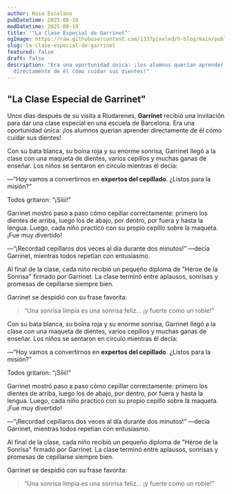 ```yaml
---
author: Rosa Escolano
pubDatetime: 2025-08-19
modDatetime: 2025-08-19
title: '"La Clase Especial de Garrinet"'
ogImage: https://raw.githubusercontent.com/1337pixeled/h-blog/main/public/assets/garrinet3.webp
slug: la-clase-especial-de-garrinet
featured: false
draft: false
description: "Era una oportunidad única: ¡los alumnos querían aprender
  directamente de él cómo cuidar sus dientes!"
---
```

## **"La Clase Especial de Garrinet"**

Unos días después de su visita a Riudarenes, **Garrinet** recibió una invitación para dar una clase especial en una escuela de Barcelona. Era una oportunidad única: ¡los alumnos querían aprender directamente de él cómo cuidar sus dientes!

Con su bata blanca, su boina roja y su enorme sonrisa, Garrinet llegó a la clase con una maqueta de dientes, varios cepillos y muchas ganas de enseñar. Los niños se sentaron en círculo mientras él decía:

—“Hoy vamos a convertirnos en **expertos del cepillado**. ¿Listos para la misión?”

Todos gritaron: “¡Síiii!”

Garrinet mostró paso a paso cómo cepillar correctamente: primero los dientes de arriba, luego los de abajo, por dentro, por fuera y hasta la lengua. Luego, cada niño practicó con su propio cepillo sobre la maqueta. ¡Fue muy divertido!

—“¡Recordad cepillaros dos veces al día durante dos minutos!” —decía Garrinet, mientras todos repetían con entusiasmo.

Al final de la clase, cada niño recibió un pequeño diploma de "Héroe de la Sonrisa" firmado por Garrinet. La clase terminó entre aplausos, sonrisas y promesas de cepillarse siempre bien.

Garrinet se despidió con su frase favorita:

> “Una sonrisa limpia es una sonrisa feliz... ¡y fuerte como un roble!”

Con su bata blanca, su boina roja y su enorme sonrisa, Garrinet llegó a la clase con una maqueta de dientes, varios cepillos y muchas ganas de enseñar. Los niños se sentaron en círculo mientras él decía:

—“Hoy vamos a convertirnos en **expertos del cepillado**. ¿Listos para la misión?”

Todos gritaron: “¡Síiii!”

Garrinet mostró paso a paso cómo cepillar correctamente: primero los dientes de arriba, luego los de abajo, por dentro, por fuera y hasta la lengua. Luego, cada niño practicó con su propio cepillo sobre la maqueta. ¡Fue muy divertido!

—“¡Recordad cepillaros dos veces al día durante dos minutos!” —decía Garrinet, mientras todos repetían con entusiasmo.

Al final de la clase, cada niño recibió un pequeño diploma de "Héroe de la Sonrisa" firmado por Garrinet. La clase terminó entre aplausos, sonrisas y promesas de cepillarse siempre bien.

Garrinet se despidió con su frase favorita:

> “Una sonrisa limpia es una sonrisa feliz... ¡y fuerte como un roble!”